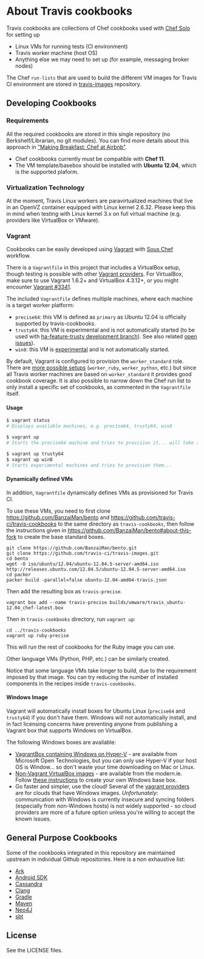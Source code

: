 # About Travis cookbooks

Travis cookbooks are collections of Chef cookbooks used with [Chef Solo](http://docs.opscode.com/chef_solo.html) for setting up

 * Linux VMs for running tests (CI environment)
 * Travis worker machine (host OS)
 * Anything else we may need to set up (for example, messaging broker nodes)

The Chef `run-lists` that are used to build the different VM images for Travis CI environment are stored in [travis-images](https://github.com/travis-ci/travis-images/tree/master/templates) repository.

## Developing Cookbooks

### Requirements

All the required cookbooks are stored in this single repository (no Berkshelf/Librarian, no git modules). You can find more details about this approach in ["Making Breakfast: Chef at Airbnb"](http://nerds.airbnb.com/making-breakfast-chef-airbnb/).

* Chef cookbooks currently must be compatible with **Chef 11**.
* The VM template/basebox should be installed with **Ubuntu 12.04**, which is the supported plaform.

### Virtualization Technology

At the moment, Travis Linux workers are paravirtualized machines that live in an OpenVZ container equipped with Linux kernel 2.6.32.
Please keep this in mind when testing with Linux kernel 3.x on full virtual machine (e.g. providers like VirtualBox or VMware).

### Vagrant

Cookbooks can be easily developed using [Vagrant](https://github.com/mitchellh/vagrant) with [Sous Chef](https://github.com/michaelklishin/sous-chef) workflow.

There is a `Vagrantfile` in this project that includes a VirtualBox setup, though testing is possible with other [Vagrant providers](https://github.com/mitchellh/vagrant/wiki/Available-Vagrant-Plugins#providers). For VirtualBox, make sure to use Vagrant 1.6.2+ and VirtualBox 4.3.12+, or you might encounter [Vagrant #3341](https://github.com/mitchellh/vagrant/issues/3341).

The included `Vagrantfile` defines multiple machines, where each machine is a target worker platform:

* `precise64`: this VM is defined as `primary` as Ubuntu 12.04 is officially supported by travis-cookbooks.
* `trusty64`: this VM is experimental and is not automatically started (to be used with [ha-feature-trusty development branch](https://github.com/travis-ci/travis-cookbooks/tree/ha-feature-trusty)). See also related [open issues](https://github.com/travis-ci/travis-ci/issues?q=is%3Aopen+is%3Aissue+label%3Atrusty+label%3Atravis-cookbooks)).
* `win8`: this VM is [experimental](https://github.com/travis-ci/travis-cookbooks/commits/ha-feature-windows) and is not automatically started.

By default, Vagrant is configured to provision the `worker_standard` role. There are [more possible setups](https://github.com/travis-ci/travis-images/tree/master/templates) (`worker_ruby`, `worker_python`, etc.) but since all Travis worker machines are based on `worker_standard` it provides good cookbook coverage. It is also possible to narrow down the Chef run list to only install a specific set of cookbooks, as commented in the `Vagrantfile` itself.

#### Usage

```bash
$ vagrant status
# Displays available machines, e.g. precise64, trusty64, win8

$ vagrant up
# Starts the precise64 machine and tries to provision it... will take a long time.

$ vagrant up trusty64
$ vagrant up win8
# Starts experimental machines and tries to provision them...
```

#### Dynamically defined VMs

In addition, `Vagrantfile` dynamically defines VMs as provisioned
for Travis CI.

To use these VMs, you need to first clone https://github.com/BanzaiMan/bento and
https://github.com/travis-ci/travis-cookbooks to the same directory
as `travis-cookbooks`, then follow the instructions given in
https://github.com/BanzaiMan/bento#about-this-fork
to create the base standard boxes.

```
git clone https://github.com/BanzaiMan/bento.git
git clone https://github.com/travis-ci/travis-images.git
cd bento
wget -O iso/ubuntu/12.04/ubuntu-12.04.5-server-amd64.iso http://releases.ubuntu.com/12.04.5/ubuntu-12.04.5-server-amd64.iso
cd packer
packer build -parallel=false ubuntu-12.04-amd64-travis.json
```

Then add the resulting box as `travis-precise`.

```
vagrant box add --name travis-precise builds/vmware/travis_ubuntu-12.04_chef-latest.box
```

Then in `travis-cookbooks` directory, run `vagrant up`:

```
cd ../travis-cookbooks
vagrant up ruby-precise
```

This will run the rest of cookbooks for the Ruby image you can use.

Other language VMs (Python, PHP, etc.) can be similarly created.

Notice that some language VMs take longer to build, due to the requirement
imposed by that image.
You can try reducing the number of installed components in the recipes
inside `travis-cookbooks`.

#### Windows Image

Vagrant will automatically install boxes for Ubuntu Linux (`precise64` and `trusty64`) if you don't have them. Windows will not automatically install, and in fact licensing concerns have preventing anyone from publishing a Vagrant box that supports Windows on VirtualBox.

The following Windows boxes are available:
- [VagrantBox containing Windows on Hyper-V](http://vagrantbox.msopentech.com/) - are available from Microsoft Open Technologies, but you can only use Hyper-V if your host OS is Window... so don't waste your time downloading on Mac or Linux.
- [Non-Vagrant VirtualBox images](http://modern.ie/en-us/virtualization-tools#downloads) - are available from the modern.ie. Follow [these instructions](https://github.com/WinRb/vagrant-windows#creating-a-base-box) to create your own Windows base box.
- Go faster and simpler, use the cloud! Several of the [vagrant providers](https://github.com/mitchellh/vagrant/wiki/Available-Vagrant-Plugins#providers) are for clouds that have Windows images. *Unfortunately*: communication with Windows is currently insecure and syncing folders (especially from non-Windows hosts) is not widely supported - so cloud providers are more of a future option unless you're willing to accept the known issues.

## General Purpose Cookbooks

Some of the cookbooks integrated in this repository are maintained upstream in individual Github repositories. Here is a non exhaustive list:

* [Ark](https://github.com/opscode-cookbooks/ark)
* [Android SDK](https://github.com/gildegoma/chef-android-sdk)
* [Cassandra](https://github.com/michaelklishin/cassandra-chef-cookbook)
* [Clang](https://github.com/michaelklishin/clang-chef-cookbook)
* [Gradle](https://github.com/michaelklishin/gradle-chef-cookbook)
* [Maven](https://github.com/opscode-cookbooks/maven)
* [Neo4J](https://github.com/michaelklishin/neo4j-server-chef-cookbook)
* [sbt](https://github.com/gildegoma/chef-sbt-extras)

## License

See the LICENSE files.

